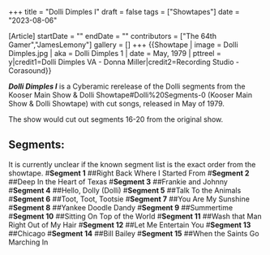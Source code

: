 +++
title = "Dolli Dimples I"
draft = false
tags = ["Showtapes"]
date = "2023-08-06"

[Article]
startDate = ""
endDate = ""
contributors = ["The 64th Gamer","JamesLemony"]
gallery = []
+++
{{Showtape | image = Dolli Dimples.jpg
| aka = Dolli Dimples 1
| date = May, 1979
| pttreel = y|credit1=Dolli Dimples VA - Donna Miller|credit2=Recording Studio - Corasound}}

<b><i>Dolli Dimples I</b></i> is a Cyberamic rerelease of the Dolli segments from the Kooser Main Show & Dolli Showtape#Dolli%20Segments-0 (Kooser Main Show & Dolli Showtape) with cut songs, released in May of 1979.

The show would cut out segments 16-20 from the original show.

<h2>Segments:</h2>
It is currently unclear if the known segment list is the exact order from the showtape.
#<b>Segment 1</b>
##Right Back Where I Started From
#<b>Segment 2</b>
##Deep In the Heart of Texas
#<b>Segment 3</b>
##Frankie and Johnny
#<b>Segment 4</b>
##Hello, Dolly (Dolli)
#<b>Segment 5</b>
##Talk To the Animals
#<b>Segment 6</b>
##Toot, Toot, Tootsie
#<b>Segment 7</b>
##You Are My Sunshine
#<b>Segment 8</b>
##Yankee Doodle Dandy
#<b>Segment 9</b>
##Summertime
#<b>Segment 10</b>
##Sitting On Top of the World
#<b>Segment 11</b>
##Wash that Man Right Out of My Hair
#<b>Segment 12</b>
##Let Me Entertain You
#<b>Segment 13</b>
##Chicago
#<b>Segment 14</b>
##Bill Bailey
#<b>Segment 15</b>
##When the Saints Go Marching In
